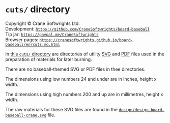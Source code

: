 # `cuts/` directory

Copyright © Crane Softwrights Ltd.  
Development: [`https://github.com/CraneSoftwrights/board-baseball`](https://github.com/CraneSoftwrights/board-baseball)  
Tip jar: [`https://paypal.me/CraneSoftwrights`](https://paypal.me/CraneSoftwrights)  
Browser pages: [`https://cranesoftwrights.github.io/board-baseball/en/cuts.md.html`](https://cranesoftwrights.github.io/board-baseball/en/cuts.md.html)  

In [this `cuts/` directory](../cuts) are directories of utility [SVG](../cuts/svg) and [PDF](../cuts/pdf) files used in the preparation of materials for later burning.

There are no baseball-themed SVG or PDF files in thee directories.

The dimensions using low numbers 24 and under are in inches, height x width.

The dimensions using high numbers 200 and up are in millimetres, height x width.

The raw materials for these SVG files are found in the [`design/design-board-baseball-crane.svg`](../design/design-board-baseball-crane.svg) file.
